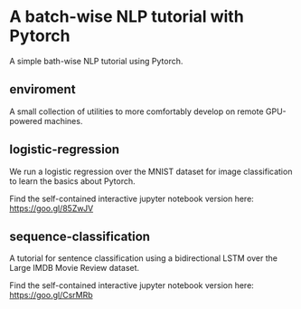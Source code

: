 # A batch-wise NLP tutorial with Pytorch

A simple bath-wise NLP tutorial using Pytorch.

## enviroment

A small collection of utilities to more comfortably develop on remote GPU-powered machines.

## logistic-regression

We run a logistic regression over the MNIST dataset for image classification to learn the basics about Pytorch.

Find the self-contained interactive jupyter notebook version here: https://goo.gl/85ZwJV

## sequence-classification

A tutorial for sentence classification using a bidirectional LSTM over the Large IMDB Movie Review dataset.

Find the self-contained interactive jupyter notebook version here: https://goo.gl/CsrMRb
